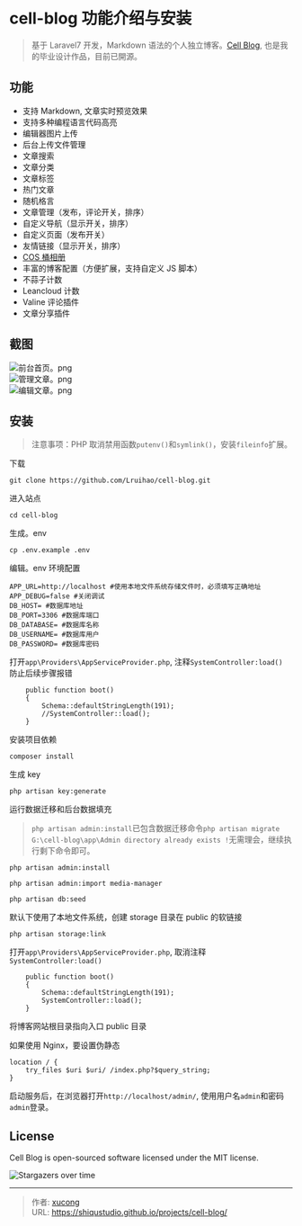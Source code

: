 # cell-blog 功能介绍与安装


> 基于 Laravel7 开发，Markdown 语法的个人独立博客。[Cell Blog](https://github.com/Lruihao/cell-blog), 也是我的毕业设计作品，目前已開源。

<!--more-->

## 功能

- 支持 Markdown, 文章实时预览效果
- 支持多种编程语言代码高亮
- 编辑器图片上传
- 后台上传文件管理
- 文章搜索
- 文章分类
- 文章标签
- 热门文章
- 随机格言
- 文章管理（发布，评论开关，排序）
- 自定义导航（显示开关，排序）
- 自定义页面（发布开关）
- 友情链接（显示开关，排序）
- [COS 桶相册](https://github.com/Lruihao/cos-album)
- 丰富的博客配置（方便扩展，支持自定义 JS 脚本）
- 不蒜子计数
- Leancloud 计数
- Valine 评论插件
- 文章分享插件

## 截图

![前台首页。png](https://i.loli.net/2020/05/11/vHeNRG4Qi7ljrM8.png)  
![管理文章。png](https://i.loli.net/2020/05/11/tMEQe7WvYmw3jd4.png)  
![编辑文章。png](https://i.loli.net/2020/05/11/DeOWyJ3zluLKvBn.png)

## 安装

> 注意事项：PHP 取消禁用函数`putenv()`和`symlink()`，安装`fileinfo`扩展。

下载

```
git clone https://github.com/Lruihao/cell-blog.git
```

进入站点

```
cd cell-blog
```

生成。env

```shell
cp .env.example .env
```

编辑。env 环境配置

```shell
APP_URL=http://localhost #使用本地文件系统存储文件时，必须填写正确地址
APP_DEBUG=false #关闭调试
DB_HOST= #数据库地址
DB_PORT=3306 #数据库端口
DB_DATABASE= #数据库名称
DB_USERNAME= #数据库用户
DB_PASSWORD= #数据库密码
```

打开`app\Providers\AppServiceProvider.php`, 注释`SystemController:load()` 防止后续步骤报错

```
    public function boot()
    {
        Schema::defaultStringLength(191);
        //SystemController::load();
    }
```

安装项目依赖

```shell
composer install
```

生成 key

```
php artisan key:generate
```

运行数据迁移和后台数据填充

> `php artisan admin:install`已包含数据迁移命令`php artisan migrate`  
> `G:\cell-blog\app\Admin directory already exists !`无需理会，继续执行剩下命令即可。

```
php artisan admin:install

php artisan admin:import media-manager

php artisan db:seed
```

默认下使用了本地文件系统，创建 storage 目录在 public 的软链接

```
php artisan storage:link
```

打开`app\Providers\AppServiceProvider.php`, 取消注释`SystemController:load()`

```
    public function boot()
    {
        Schema::defaultStringLength(191);
        SystemController::load();
    }
```

将博客网站根目录指向入口 public 目录

如果使用 Nginx，要设置伪静态

```
location / {
    try_files $uri $uri/ /index.php?$query_string;
}
```

启动服务后，在浏览器打开`http://localhost/admin/`, 使用用户名`admin`和密码`admin`登录。

## License

Cell Blog is open-sourced software licensed under the MIT license.

![Stargazers over time](https://starchart.cc/Lruihao/cell-blog.svg)


---

> 作者: [xucong](https://shiqustudio.github.io/)  
> URL: https://shiqustudio.github.io/projects/cell-blog/  

